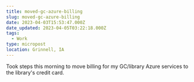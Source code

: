 ```yaml
---
title: moved-gc-azure-billing
slug: moved-gc-azure-billing
date: 2023-04-03T15:53:47.000Z
date_updated: 2023-04-05T03:22:18.000Z
tags: 
  - Work
type: micropost
location: Grinnell, IA
---
```


Took steps this morning to move billing for my GC/library Azure services to the library's credit card.
